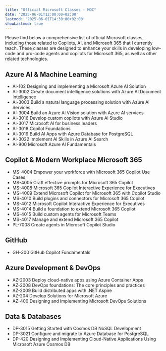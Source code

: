 ```yaml
---
title: "Official Microsoft Classes - MOC"
date: '2025-06-01T12:00:00+02:00'
lastmod: '2025-06-01T14:30:00+02:00'
showLastmod: true
---
```


Please find below a comprehensive list of official Microsoft classes, including those related to Copilots, AI, and Microsoft 365 that I currently teach. These classes are designed to enhance your skills in developing low-code and pro-code agents and copilots for Microsoft 365, as well as other related technologies.

## Azure AI & Machine Learning

- Al-102 Designing and implementing a Microsoft Azure Al Solution
- Al-3002 Create document intelligence solutions with Azure Al Document Intelligence
- Al-3003 Build a natural language processing solution with Azure Al Services
- Al-3004 Build an Azure Al Vision solution with Azure Al services
- Al-3016 Develop custom copilots with Azure Al Studio
- Al-3017 Microsoft Al for business leaders
- Al-3018 Copilot Foundations
- Al-3019 Build Al Apps with Azure Database for PostgreSQL
- Al-3022 Implement Al Skills in Azure Al Search
- Al-900 Microsoft Azure Al Fundamentals

## Copilot & Modern Workplace Microsoft 365

- MS-4004 Empower your workforce with Microsoft 365 Copilot Use Cases
- MS-4005 Craft effective prompts for Microsoft 365 Copilot
- MS-4008 Microsoft 365 Copilot Interactive Experience for Executives
- MS-4009 Extend Microsoft Copilot for Microsoft 365 with Copilot Studio
- MS-4010 Build plugins and connectors for Microsoft 365 Copilot
- MS-4012 Microsoft Copilot Interactive Experience for Executives
- MS-4014 Build a foundation to extend Microsoft 365 Copilot
- MS-4015 Build custom agents for Microsoft Teams
- MS-4017 Manage and extend Microsoft 365 Copilot
- PL-7008 Create agents in Microsoft Copilot Studio

## GitHub

- GH-300 GitHub Copilot Fundamentals

## Azure Development & DevOps

- AZ-2003 Deploy cloud-native apps using Azure Container Apps
- AZ-2008 DevOps foundations: The core principles and practices
- AZ-2009 Build distributed apps with .NET Aspire
- AZ-204 Develop Solutions for Microsoft Azure
- AZ-400 Designing and Implementing Microsoft DevOps Solutions

## Data & Databases

- DP-3015 Getting Started with Cosmos DB NoSQL Development
- DP-3021 Configure and migrate to Azure Database for PostgreSQL
- DP-420 Designing and Implementing Cloud-Native Applications Using Microsoft Azure Cosmos DB
